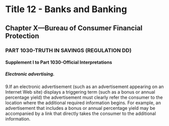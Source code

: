 
# Title 12 - Banks and Banking
## Chapter X—Bureau of Consumer Financial Protection
### PART 1030-TRUTH IN SAVINGS (REGULATION DD)
#### Supplement I to Part 1030-Official Interpretations
##### Electronic advertising.

9.If an electronic advertisement (such as an advertisement appearing on an Internet Web site) displays a triggering term (such as a bonus or annual percentage yield) the advertisement must clearly refer the consumer to the location where the additional required information begins. For example, an advertisement that includes a bonus or annual percentage yield may be accompanied by a link that directly takes the consumer to the additional information.
